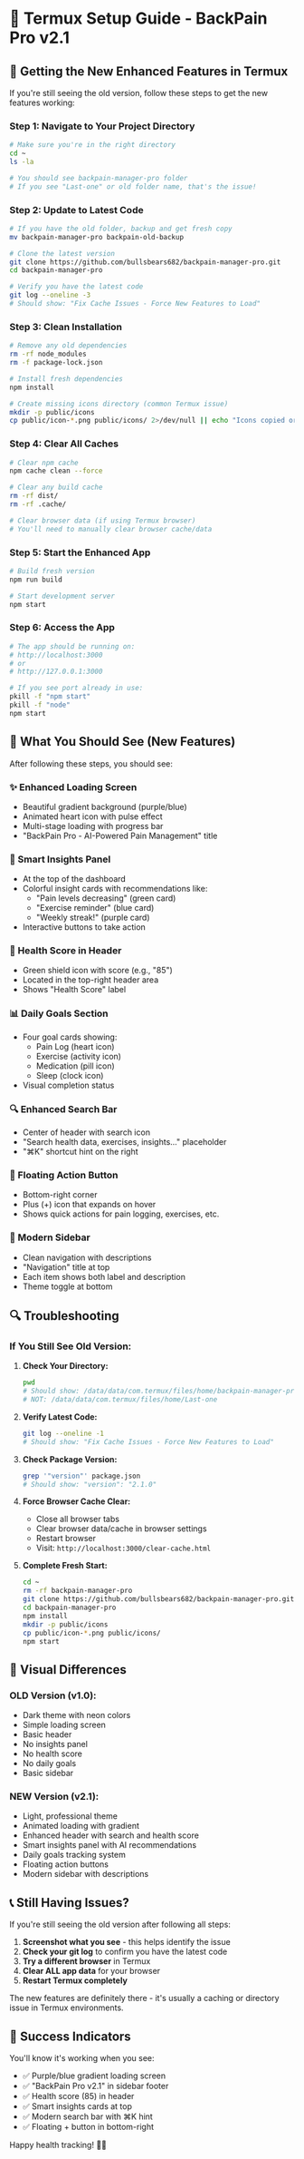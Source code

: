 # 📱 Termux Setup Guide - BackPain Pro v2.1

## 🚀 **Getting the New Enhanced Features in Termux**

If you're still seeing the old version, follow these steps to get the new features working:

### **Step 1: Navigate to Your Project Directory**
```bash
# Make sure you're in the right directory
cd ~
ls -la

# You should see backpain-manager-pro folder
# If you see "Last-one" or old folder name, that's the issue!
```

### **Step 2: Update to Latest Code**
```bash
# If you have the old folder, backup and get fresh copy
mv backpain-manager-pro backpain-old-backup

# Clone the latest version
git clone https://github.com/bullsbears682/backpain-manager-pro.git
cd backpain-manager-pro

# Verify you have the latest code
git log --oneline -3
# Should show: "Fix Cache Issues - Force New Features to Load"
```

### **Step 3: Clean Installation**
```bash
# Remove any old dependencies
rm -rf node_modules
rm -f package-lock.json

# Install fresh dependencies
npm install

# Create missing icons directory (common Termux issue)
mkdir -p public/icons
cp public/icon-*.png public/icons/ 2>/dev/null || echo "Icons copied or already exist"
```

### **Step 4: Clear All Caches**
```bash
# Clear npm cache
npm cache clean --force

# Clear any build cache
rm -rf dist/
rm -rf .cache/

# Clear browser data (if using Termux browser)
# You'll need to manually clear browser cache/data
```

### **Step 5: Start the Enhanced App**
```bash
# Build fresh version
npm run build

# Start development server
npm start
```

### **Step 6: Access the App**
```bash
# The app should be running on:
# http://localhost:3000
# or
# http://127.0.0.1:3000

# If you see port already in use:
pkill -f "npm start"
pkill -f "node"
npm start
```

## 🎯 **What You Should See (New Features)**

After following these steps, you should see:

### **✨ Enhanced Loading Screen**
- Beautiful gradient background (purple/blue)
- Animated heart icon with pulse effect
- Multi-stage loading with progress bar
- "BackPain Pro - AI-Powered Pain Management" title

### **🧠 Smart Insights Panel**
- At the top of the dashboard
- Colorful insight cards with recommendations like:
  - "Pain levels decreasing" (green card)
  - "Exercise reminder" (blue card)
  - "Weekly streak!" (purple card)
- Interactive buttons to take action

### **🎯 Health Score in Header**
- Green shield icon with score (e.g., "85")
- Located in the top-right header area
- Shows "Health Score" label

### **📊 Daily Goals Section**
- Four goal cards showing:
  - Pain Log (heart icon)
  - Exercise (activity icon) 
  - Medication (pill icon)
  - Sleep (clock icon)
- Visual completion status

### **🔍 Enhanced Search Bar**
- Center of header with search icon
- "Search health data, exercises, insights..." placeholder
- "⌘K" shortcut hint on the right

### **🚀 Floating Action Button**
- Bottom-right corner
- Plus (+) icon that expands on hover
- Shows quick actions for pain logging, exercises, etc.

### **📱 Modern Sidebar**
- Clean navigation with descriptions
- "Navigation" title at top
- Each item shows both label and description
- Theme toggle at bottom

## 🔍 **Troubleshooting**

### **If You Still See Old Version:**

1. **Check Your Directory:**
   ```bash
   pwd
   # Should show: /data/data/com.termux/files/home/backpain-manager-pro
   # NOT: /data/data/com.termux/files/home/Last-one
   ```

2. **Verify Latest Code:**
   ```bash
   git log --oneline -1
   # Should show: "Fix Cache Issues - Force New Features to Load"
   ```

3. **Check Package Version:**
   ```bash
   grep '"version"' package.json
   # Should show: "version": "2.1.0"
   ```

4. **Force Browser Cache Clear:**
   - Close all browser tabs
   - Clear browser data/cache in browser settings
   - Restart browser
   - Visit: `http://localhost:3000/clear-cache.html`

5. **Complete Fresh Start:**
   ```bash
   cd ~
   rm -rf backpain-manager-pro
   git clone https://github.com/bullsbears682/backpain-manager-pro.git
   cd backpain-manager-pro
   npm install
   mkdir -p public/icons
   cp public/icon-*.png public/icons/
   npm start
   ```

## 🎨 **Visual Differences**

### **OLD Version (v1.0):**
- Dark theme with neon colors
- Simple loading screen
- Basic header
- No insights panel
- No health score
- No daily goals
- Basic sidebar

### **NEW Version (v2.1):**
- Light, professional theme
- Animated loading with gradient
- Enhanced header with search and health score
- Smart insights panel with AI recommendations
- Daily goals tracking system
- Floating action buttons
- Modern sidebar with descriptions

## 📞 **Still Having Issues?**

If you're still seeing the old version after following all steps:

1. **Screenshot what you see** - this helps identify the issue
2. **Check your git log** to confirm you have the latest code
3. **Try a different browser** in Termux
4. **Clear ALL app data** for your browser
5. **Restart Termux completely**

The new features are definitely there - it's usually a caching or directory issue in Termux environments.

## 🚀 **Success Indicators**

You'll know it's working when you see:
- ✅ Purple/blue gradient loading screen
- ✅ "BackPain Pro v2.1" in sidebar footer
- ✅ Health score (85) in header
- ✅ Smart insights cards at top
- ✅ Modern search bar with ⌘K hint
- ✅ Floating + button in bottom-right

Happy health tracking! 🏥💚